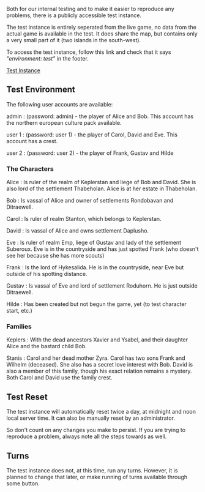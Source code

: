 Both for our internal testing and to make it easier to reproduce any problems, there is a publicly accessible test instance.

The test instance is entirely seperated from the live game, no data from the actual game is available in the test. It does share the map, but contains only a very small part of it (two islands in the south-west).

To access the test instance, follow this link and check that it says *"environment: test"* in the footer.

[Test Instance](http://mightandfealty.com/app_test.php/en/)


Test Environment
----------------
The following user accounts are available:

admin
:  (password: admin) - the player of Alice and Bob. This account has the northern european culture pack available.

user 1
:  (password: user 1) - the player of Carol, David and Eve. This account has a crest.

user 2
:  (password: user 2) - the player of Frank, Gustav and Hilde



### The Characters ###
Alice
:  Is ruler of the realm of Keplerstan and liege of Bob and David. She is also lord of the settlement Thabeholan.
   Alice is at her estate in Thabeholan.

Bob
:  Is vassal of Alice and owner of settlements Rondobavan and Ditraewell.

Carol
:  Is ruler of realm Stanton, which belongs to Keplerstan.

David
:  Is vassal of Alice and owns settlement Daplusho.

Eve
:  Is ruler of realm Emp, liege of Gustav and lady of the settlement Suberoux.
   Eve is in the countryside and has just spotted Frank (who doesn't see her because she has more scouts)

Frank
:  Is the lord of Hykesalida. He is in the countryside, near Eve but outside of his spotting distance.

Gustav
:  Is vassal of Eve and lord of settlement Roduhorn. He is just outside Ditraewell.

Hilde
:  Has been created but not begun the game, yet (to test character start, etc.)



### Families ###
Keplers
:  With the dead ancestors Xavier and Ysabel, and their daughter Alice and the bastard child Bob.

Stanis
:  Carol and her dead mother Zyra. Carol has two sons Frank and Wilhelm (deceased). She also has a secret love interest with Bob.
   David is also a member of this family, though his exact relation remains a mystery.
   Both Carol and David use the family crest.


Test Reset
----------
The test instance will automatically reset twice a day, at midnight and noon local server time.
It can also be manually reset by an administrator.

So don't count on any changes you make to persist. If you are trying to reproduce a problem, always note all the steps towards as well.



Turns
-----
The test instance does not, at this time, run any turns. However, it is planned to change that later, or make running of turns available through some button.


